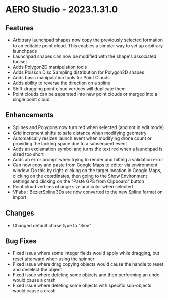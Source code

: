 # AERO Studio - 2023.1.31.0

## Features

- Arbitrary launchpad shapes now copy the previously selected formation to an editable point cloud. This enables a simpler way to set up arbitrary launchpads
- Launchpad shapes can now be modified with the shape's associated toolset
- Adds Polygon2D manipulation tools
- Adds Poisson Disc Sampling distribution for Polygon2D shapes
- Adds basic manipulation tools for Point Clouds
- Adds ability to reverse the direction on a spline
- Shift-dragging point cloud vertices will duplicate them
- Point clouds can be separated into new point clouds or merged into a single point cloud

## Enhancements

- Splines and Polygons now turn red when selected (and not in edit mode)
- Grid increment shifts to safe distance when modifying geometry
- Automatically resizes launch event when modifying drone count or providing the lacking space due to a subsequent event
- Adds an exclamation symbol and turns the text red when a launchpad is sized too short
- Adds an error prompt when trying to render and hitting a validation error
- Can now copy and paste from Google Maps to editor via environment window. Do this by right-clicking on the target location in Google Maps, clicking on the coordinates, then going to the Show Environment settings and clicking on the "Paste GPS from Clipboard" button
- Point cloud vertices change size and color when selected
- VFabs : BezierSpline3Ds are now converted to the new Spline format on import

## Changes

- Changed default chase type to "Sine"

## Bug Fixes

- Fixed issue where some integer fields would apply while dragging, but reset afterward when using the spinner
- Fixed issue where drag copying objects would cause the handle to reset and deselect the object
- Fixed issue where deleting some objects and then performing an undo would cause a crash
- Fixed issue where deleting some objects with specific sub-objects would cause a crash
